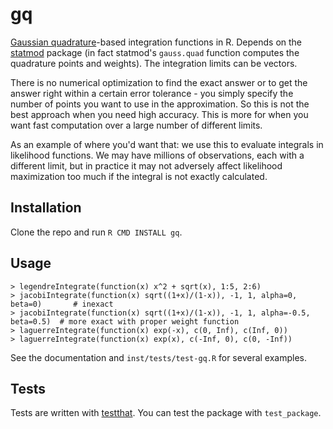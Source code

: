 
# gq

[Gaussian quadrature](http://en.wikipedia.org/wiki/Gaussian_quadrature)-based integration functions in R. Depends on the [statmod](http://cran.r-project.org/web/packages/statmod/index.html) package (in fact statmod's `gauss.quad` function computes the quadrature points and weights). The integration limits can be vectors.

There is no numerical optimization to find the exact answer or to get the answer right within a certain error tolerance - you simply specify the number of points you want to use in the approximation. So this is not the best approach when you need high accuracy. This is more for when you want fast computation over a large number of different limits.

As an example of where you'd want that: we use this to evaluate integrals in likelihood functions. We may have millions of observations, each with a different limit, but in practice it may not adversely affect likelihood maximization too much if the integral is not exactly calculated.

## Installation

Clone the repo and run `R CMD INSTALL gq`.

## Usage

```
> legendreIntegrate(function(x) x^2 + sqrt(x), 1:5, 2:6)
> jacobiIntegrate(function(x) sqrt((1+x)/(1-x)), -1, 1, alpha=0, beta=0)       # inexact
> jacobiIntegrate(function(x) sqrt((1+x)/(1-x)), -1, 1, alpha=-0.5, beta=0.5)  # more exact with proper weight function
> laguerreIntegrate(function(x) exp(-x), c(0, Inf), c(Inf, 0))
> laguerreIntegrate(function(x) exp(x), c(-Inf, 0), c(0, -Inf))
```

See the documentation and `inst/tests/test-gq.R` for several examples.

## Tests

Tests are written with [testthat](https://github.com/hadley/testthat). You can test the package with `test_package`.
